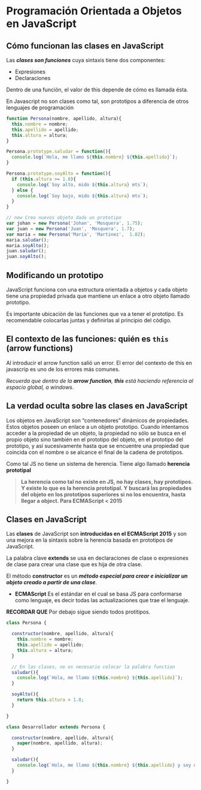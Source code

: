 # Programación Orientada a Objetos en JavaScript

## Cómo funcionan las clases en JavaScript

Las **_clases son funciones_** cuya sintaxis tiene dos componentes:
- Expresiones
- Declaraciones

Dentro de una función, el valor de this depende de cómo es llamada ésta.

En Javascript no son clases como tal, son prototipos a diferencia de otros lenguajes de programación

```js
function Persona(nombre, apellido, altura){
  this.nombre = nombre;
  this.apellido = apellido;
  this.altura = altura;
}

Persona.prototype.saludar = function(){
  console.log(`Hola, me llamo ${this.nombre} ${this.apellido}`);
}

Persona.prototype.soyAlto = function(){
  if (this.altura >= 1.8){
    console.log(`Soy alto, mido ${this.altura} mts`);
  } else {
    console.log(`Soy bajo, mido ${this.altura} mts`);
  }
}

// new Crea nuevos objeto dado un prototipo
var johan = new Persona('Johan', 'Mosquera', 1.75);
var juan = new Persona('Juan', 'Mosquera', 1.7);
var maria = new Persona('Maria', 'Martinez',  1.82);
maria.saludar();
maria.soyAlto();
juan.saludar();
juan.soyAlto();
```

## Modificando un prototipo

JavaScript funciona con una estructura orientada a objetos y cada objeto tiene una propiedad privada que mantiene un enlace a otro objeto llamado prototipo.

Es importante ubicación de las funciones que va a tener el prototipo. Es recomendable colocarlas juntas y definirlas al principio del código.


## El contexto de las funciones: quién es **`this`** (arrow functions)

Al introducir el arrow function salió un error. El error del contexto de this en javascrip es uno de los errores más comunes.

_Recuerda que dentro de la **arrow function**, **this** está haciendo referencia al espacio global, a windows_.


## La verdad oculta sobre las clases en JavaScript

Los objetos en JavaScript son “contenedores” dinámicos de propiedades. Estos objetos poseen un enlace a un objeto prototipo. Cuando intentamos acceder a la propiedad de un objeto, la propiedad no sólo se busca en el propio objeto sino también en el prototipo del objeto, en el prototipo del prototipo, y así sucesivamente hasta que se encuentre una propiedad que coincida con el nombre o se alcance el final de la cadena de prototipos.

Como tal JS no tiene un sistema de herencia. Tiene algo llamado **herencia prototipal**

> **La herencia como tal no existe en JS, no hay clases, hay prototipos. Y existe lo que es la herencia prototipal. Y buscará las propiedades del objeto en los prototipos superiores si no los encuentra, hasta llegar a object. Para ECMAScript < 2015**


## Clases en JavaScript

Las **clases** de JavaScript son **introducidas en el ECMAScript 2015** y son una mejora en la sintaxis sobre la herencia basada en prototipos de JavaScript.

La palabra clave **extends** se usa en declaraciones de clase o expresiones de clase para crear una clase que es hija de otra clase.

El método **constructor** es un **_método especial para crear e inicializar un objeto creado a partir de una clase_**.

- **ECMAScript** Es el estándar en el cual se basa JS para conformarse como lenguaje, es decir todas las actualizaciones que trae el lenguaje.

**RECORDAR QUE** Por debajo sigue siendo todos protitipos.


```js
class Persona {

  constructor(nombre, apellido, altura){
    this.nombre = nombre;
    this.apellido = apellido;
    this.altura = altura;
  }

  // En las clases, no es necesario colocar la palabra function
  saludar(){
    console.log(`Hola, me llamo ${this.nombre} ${this.apellido}`);
  }

  soyAlto(){
    return this.altura > 1.8;
  }

}

class Desarrollador extends Persona {

  constructor(nombre, apellido, altura){
    super(nombre, apellido, altura);
  }

  saludar(){
    console.log(`Hola, me llamo ${this.nombre} ${this.apellido} y soy desarrollador/a`);
  }

}
```